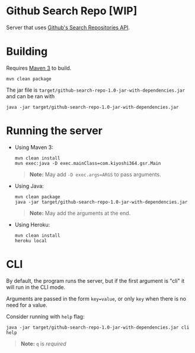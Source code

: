 # Github Search Repo [WIP]

Server that uses [Github's Search Repositories API](https://docs.github.com/en/rest/search#search-repositories).

# Building

Requires [Maven 3](https://maven.apache.org) to build.

```console
mvn clean package
```

The jar file is
`target/github-search-repo-1.0-jar-with-dependencies.jar`
and can be ran with

```console
java -jar target/github-search-repo-1.0-jar-with-dependencies.jar
```

# Running the server

* Using Maven 3:
    ```console
    mvn clean install
    mvn exec:java -D exec.mainClass=com.kiyoshi364.gsr.Main
    ```
    > **Note:** May add `-D exec.args=ARGS` to pass arguments.

* Using Java:
    ```console
    mvn clean package
    java -jar target/github-search-repo-1.0-jar-with-dependencies.jar
    ```
    > **Note:** May add the arguments at the end.

* Using Heroku:
    ```console
    mvn clean install
    heroku local
    ```

# CLI

By default, the program runs the server,
but if the first argument is "cli"
it will run in the CLI mode.

Arguments are passed in the form `key=value`,
or only `key` when there is no need for a value.

Consider running with `help` flag:
```console
java -jar target/github-search-repo-1.0-jar-with-dependencies.jar cli help
```

> **Note:** `q` is _required_
